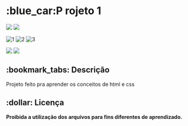 <h1>:blue_car:P rojeto 1</a></h1>

<div style="display: inline_block">

<img src="https://img.shields.io/badge/html5-%23E34F26.svg?style=for-the-badge&logo=html5&logoColor=white" />
<img src="https://img.shields.io/badge/css3-%231572B6.svg?style=for-the-badge&logo=css3&logoColor=white" />
  
  
</div>

![1](https://github.com/joao-biondi/curso-de-html-css-e-js/assets/119629224/d4d30b6a-4a3e-4e4e-8105-ac22b92df414)
![2](https://github.com/joao-biondi/curso-de-html-css-e-js/assets/119629224/3369b4f1-be20-4b18-98f5-54b15802472d)
![3](https://github.com/joao-biondi/curso-de-html-css-e-js/assets/119629224/d7a2edc6-e0f5-4c44-89d6-f6dc28ef78f9)


<div style="display: inline_block">
  
<a href = "mailto:joaovitorantunesdossantos98@gmail.com"><img src="https://img.shields.io/badge/-Gmail-%23333?style=for-the-badge&logo=gmail&logoColor=white" target="_blank"></a>
<a href="https://www.linkedin.com/in/joão-vitor-a10315218/" target="_blank"><img src="https://img.shields.io/badge/-LinkedIn-%230077B5?style=for-the-badge&logo=linkedin&logoColor=white" target="_blank"></a>

  
</div>

<h2>:bookmark_tabs: Descrição</h2>
<p>Projeto feito pra aprender os conceitos de html e css</p>


<h2>:dollar: Licença</h2>
<b>Proibida a utilização dos arquivos para fins diferentes de aprendizado.</b>
